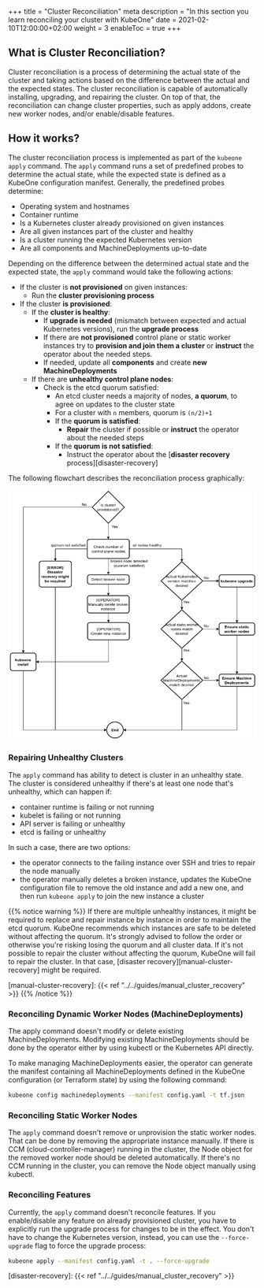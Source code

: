 +++
title = "Cluster Reconciliation"
meta description = "In this section you learn reconciling your cluster with KubeOne"
date = 2021-02-10T12:00:00+02:00
weight = 3
enableToc = true
+++

## What is Cluster Reconciliation?

Cluster reconciliation is a process of determining the actual state of the
cluster and taking actions based on the difference between the actual and the
expected states. The cluster reconciliation is capable of automatically
installing, upgrading, and repairing the cluster. On top of that,
the reconciliation can change cluster properties, such as apply addons, create
new worker nodes, and/or enable/disable features.

## How it works?

The cluster reconciliation process is implemented as part of the `kubeone apply`
command. The `apply` command runs a set of predefined probes to determine the
actual state, while the expected state is defined as a KubeOne configuration
manifest. Generally, the predefined probes determine:

* Operating system and hostnames
* Container runtime
* Is a Kubernetes cluster already provisioned on given instances
* Are all given instances part of the cluster and healthy
* Is a cluster running the expected Kubernetes version
* Are all components and MachineDeployments up-to-date

Depending on the difference between the determined actual state and the
expected state, the `apply` command would take the following actions:

* If the cluster is **not provisioned** on given instances:
  * Run the **cluster provisioning process**
* If the cluster **is provisioned**:
  * If the **cluster is healthy**:
    * If **upgrade is needed** (mismatch between expected and actual Kubernetes
    versions), run the **upgrade process**
    * If there are **not provisioned** control plane or static worker instances
    try to **provision and join them a cluster** or **instruct** the operator
    about the needed steps.
    * If needed, update all **components** and create **new MachineDeployments**
  * If there are **unhealthy control plane nodes**:
    * Check is the etcd quorum satisfied:
      * An etcd cluster needs a majority of nodes, **a quorum**, to agree on
        updates to the cluster state
      * For a cluster with `n` members, quorum is `(n/2)+1`
      * If the **quorum is satisfied**:
        * **Repair** the cluster if possible or **instruct** the operator about
          the needed steps
      * If the **quorum is not satisfied**:
        * Instruct the operator about the
          [**disaster recovery** process][disaster-recovery]

The following flowchart describes the reconciliation process graphically:

![Reconciliation Process Flowchart](cluster_reconciliation.png)

### Repairing Unhealthy Clusters

The `apply` command has ability to detect is cluster in an unhealthy
state. The cluster is considered unhealthy if there's at least one node that's
unhealthy, which can happen if:

* container runtime is failing or not running
* kubelet is failing or not running
* API server is failing or unhealthy
* etcd is failing or unhealthy

In such a case, there are two options:

* the operator connects to the failing instance over SSH and tries to repair
  the node manually
* the operator manually deletes a broken instance, updates the KubeOne
  configuration file to remove the old instance and add a new one, and then run
  `kubeone apply` to join the new instance a cluster

{{% notice warning %}}
If there are multiple unhealthy instances, it might be required to replace
and repair instance by instance in order to maintain the etcd quorum. KubeOne
recommends which instances are safe to be deleted without affecting the quorum.
It's strongly advised to follow the order or otherwise you're risking losing
the quorum and all cluster data. If it's not possible to repair the cluster
without affecting the quorum, KubeOne will fail to repair the cluster. In that
case, [disaster recovery][manual-cluster-recovery] might be required.

[manual-cluster-recovery]: {{< ref "../../guides/manual_cluster_recovery" >}}
{{% /notice %}}

### Reconciling Dynamic Worker Nodes (MachineDeployments)

The apply command doesn't modify or delete existing MachineDeployments.
Modifying existing MachineDeployments should be done by the operator either by
using kubectl or the Kubernetes API directly.

To make managing MachineDeployments easier, the operator can generate the
manifest containing all MachineDeployments defined in the KubeOne
configuration (or Terraform state) by using the following command:

```bash
kubeone config machinedeployments --manifest config.yaml -t tf.json
```

### Reconciling Static Worker Nodes

The `apply` command doesn't remove or unprovision the static worker
nodes. That can be done by removing the appropriate instance manually.
If there is CCM (cloud-controller-manager) running in the cluster, the Node
object for the removed worker node should be deleted automatically.
If there's no CCM running in the cluster, you can remove the Node object
manually using kubectl.

### Reconciling Features

Currently, the `apply` command doesn't reconcile features. If you
enable/disable any feature on already provisioned cluster, you have to
explicitly run the upgrade process for changes to be in the effect.
You don't have to change the Kubernetes version, instead, you can use the
`--force-upgrade` flag to force the upgrade process:

```bash
kubeone apply --manifest config.yaml -t . --force-upgrade
```

[disaster-recovery]: {{< ref "../../guides/manual_cluster_recovery" >}}
